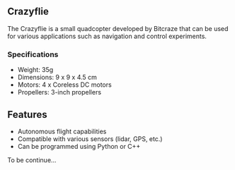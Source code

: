 ## Crazyflie

The Crazyflie is a small quadcopter developed by Bitcraze that can be used for various applications such as navigation and control experiments.
### Specifications
- Weight: 35g
- Dimensions: 9 x 9 x 4.5 cm
- Motors: 4 x Coreless DC motors
- Propellers: 3-inch propellers

## Features
- Autonomous flight capabilities
- Compatible with various sensors (lidar, GPS, etc.)
- Can be programmed using Python or C++

To be continue...